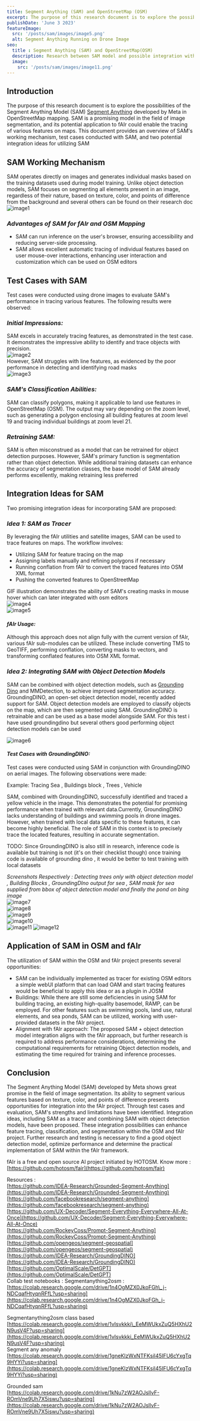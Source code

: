 ```yaml
---
title: Segment Anything (SAM) and OpenStreetMap (OSM)
excerpt: The purpose of this research document is to explore the possibilities of the Segment Anything Model (SAM) [Segment Anything](https://github.com/facebookresearch/segment-anything)  developed by Meta in OpenStreetMap mapping. SAM is a promising model in the field of image segmentation, and its potential application to fAIr could enable the tracing of various features on maps. This document provides an overview of SAM's working mechanism, test cases conducted with SAM, and two potential integration ideas for utilizing SAM
publishDate: 'June 3 2023'
featureImage:
  src: '/posts/sam/images/image5.png'
  alt: Segment Anything Running on Drone Image
seo:
  title : Segment Anything (SAM) and OpenStreetMap(OSM)
  description: Research between SAM model and possible integration with OpenStreetMap
  image:
    src: '/posts/sam/images/image11.png'
---
```

## **Introduction**

The purpose of this research document is to explore the possibilities of the Segment Anything Model (SAM) [Segment Anything](https://github.com/facebookresearch/segment-anything)  developed by Meta in OpenStreetMap mapping. SAM is a promising model in the field of image segmentation, and its potential application to fAIr could enable the tracing of various features on maps. This document provides an overview of SAM's working mechanism, test cases conducted with SAM, and two potential integration ideas for utilizing SAM

## **SAM Working Mechanism**

SAM operates directly on images and generates individual masks based on the training datasets used during model training. Unlike object detection models, SAM focuses on segmenting all elements present in an image, regardless of their nature, based on texture, color, and points of difference from the background and several others can be found on their research doc  
![image1](/posts/sam/images/image9.png)

### ***Advantages of SAM for fAIr and OSM Mapping***

* SAM can run inference on the user's browser, ensuring accessibility and reducing server-side processing.  
* SAM allows excellent automatic tracing of individual features based on user mouse-over interactions, enhancing user interaction and customization which can be used on OSM editors

## **Test Cases with SAM**

Test cases were conducted using drone images to evaluate SAM's performance in tracing various features. The following results were observed:

### ***Initial Impressions:***

SAM excels in accurately tracing features, as demonstrated in the test case. It demonstrates the impressive ability to identify and trace objects with precision.  
![image2](/posts/sam/images/image5.png)  
However, SAM struggles with line features, as evidenced by the poor performance in detecting and identifying road masks  
![image3](/posts/sam/images/image11.png)

### ***SAM's Classification Abilities:***

SAM can classify polygons, making it applicable to land use features in OpenStreetMap (OSM). The output may vary depending on the zoom level, such as generating a polygon enclosing all building features at zoom level 19 and tracing individual buildings at zoom level 21\.

### ***Retraining SAM:***

SAM is often misconstrued as a model that can be retrained for object detection purposes. However, SAM's primary function is segmentation rather than object detection. While additional training datasets can enhance the accuracy of segmentation classes, the base model of SAM already performs excellently, making retraining less preferred 

## **Integration Ideas for SAM** 

Two promising integration ideas for incorporating SAM are proposed:

### ***Idea 1: SAM as Tracer***

By leveraging the fAIr utilities and satellite images, SAM can be used to trace features on maps. The workflow involves:

* Utilizing SAM for feature tracing on the map  
* Assigning labels manually and refining polygons if necessary  
* Running conflation from fAIr to convert the traced features into OSM XML format  
* Pushing the converted features to OpenStreetMap

GIF illustration demonstrates the ability of SAM's creating masks in mouse hover which can later integrated with osm editors  
![image4](/posts/sam/images/image12.jpg)  
![image5](/posts/sam/images/tracer.gif)

#### *fAIr Usage:*

Although this approach does not align fully with the current version of fAIr, various fAIr sub-modules can be utilized. These include converting TMS to GeoTIFF, performing conflation, converting masks to vectors, and transforming conflated features into OSM XML format.

### ***Idea 2: Integrating SAM with Object Detection Models***

SAM can be combined with object detection models, such as [Grounding Dino](https://github.com/IDEA-Research/GroundingDINO)  and MMDetection, to achieve improved segmentation accuracy. GroundingDINO, an open-set object detection model, recently added support for SAM. Object detection models are employed to classify objects on the map, which are then segmented using SAM. GroundingDINO is retrainable and can be used as a base model alongside SAM. For this test i have used groundingdino but several others good performing object detection models can be used

![image6](/posts/sam/images/image4.png)

#### *Test Cases with GroundingDINO:*

Test cases were conducted using SAM in conjunction with GroundingDINO on aerial images. The following observations were made:

Example: Tracing Sea , Buildings block , Trees , Vehicle

SAM, combined with GroundingDINO, successfully identified and traced a yellow vehicle in the image. This demonstrates the potential for promising performance when trained with relevant data.Currently, GroundingDINO lacks understanding of buildings and swimming pools in drone images. However, when trained with local data specific to these features, it can become highly beneficial. The role of SAM in this context is to precisely trace the located features, resulting in accurate segmentation.

TODO: Since GroundingDINO is also still in research, inference code is available but training is not (it's on their checklist though) once training code is available of grounding dino , it would be better to test training with local datasets 

*Screenshots Respectively : Detecting trees only with object detection model , Building Blocks , GroundingDIno output for sea , SAM mask for sea supplied from bbox of object detection model and finally the pond on bing image*  
![image7](/posts/sam/images/image2.png)  
![image8](/posts/sam/images/image3.png)  
![image9](/posts/sam/images/image6.png)  
![image10](/posts/sam/images/image7.png)  
![image11](/posts/sam/images/image1.png)
![image12](/posts/sam/images/image10.png)


## **Application of SAM in OSM and fAIr**

The utilization of SAM within the OSM and fAIr project presents several opportunities:

* SAM can be individually implemented as tracer for existing OSM editors a simple webUI platform that can load OAM and start tracing features would be beneficial to apply this idea or as a plugin in JOSM  
* Buildings: While there are still some deficiencies in using SAM for building tracing, an existing high-quality basemodel, RAMP, can be employed. For other features such as swimming pools, land use, natural elements, and sea ponds, SAM can be utilized, working with user-provided datasets in the fAIr project.  
* Alignment with fAIr approach: The proposed SAM \+ object detection model integration aligns with the fAIr approach, but further research is required to address performance considerations, determining the computational requirements for retraining Object detection models, and estimating the time required for training and inference processes.

## **Conclusion**

The Segment Anything Model (SAM) developed by Meta shows great promise in the field of image segmentation. Its ability to segment various features based on texture, color, and points of difference presents opportunities for integration into the fAIr project. Through test cases and evaluation, SAM's strengths and limitations have been identified. Integration ideas, including SAM as a tracer and combining SAM with object detection models, have been proposed. These integration possibilities can enhance feature tracing, classification, and segmentation within the OSM and fAIr project. Further research and testing is necessary to find a good object detection model, optimize performance and determine the practical implementation of SAM within the fAIr framework.

fAIr is a free and open source AI project initiated by HOTOSM. Know more :[https://github.com/hotosm/fair](https://github.com/hotosm/fair)

Resources :   
[https://github.com/IDEA-Research/Grounded-Segment-Anything](https://github.com/IDEA-Research/Grounded-Segment-Anything)  
[https://github.com/facebookresearch/segment-anything](https://github.com/facebookresearch/segment-anything)  
[https://github.com/UX-Decoder/Segment-Everything-Everywhere-All-At-Once](https://github.com/UX-Decoder/Segment-Everything-Everywhere-All-At-Once)  
[https://github.com/RockeyCoss/Prompt-Segment-Anything](https://github.com/RockeyCoss/Prompt-Segment-Anything)  
[https://github.com/opengeos/segment-geospatial](https://github.com/opengeos/segment-geospatial)  
[https://github.com/IDEA-Research/GroundingDINO](https://github.com/IDEA-Research/GroundingDINO)  
[https://github.com/OptimalScale/DetGPT](https://github.com/OptimalScale/DetGPT)  
Collab test notebooks :
Segmentanything2osm :[https://colab.research.google.com/drive/1n4OgMZX0JkoFGh\_j-NDCqafHtyqnRFfL?usp=sharing](https://colab.research.google.com/drive/1n4OgMZX0JkoFGh_j-NDCqafHtyqnRFfL?usp=sharing)

Segmentanything2osm class based  
[https://colab.research.google.com/drive/1vIsvkkki\_EeMWUkxZuQ5HXhU2N9usV4F?usp=sharing](https://colab.research.google.com/drive/1vIsvkkki_EeMWUkxZuQ5HXhU2N9usV4F?usp=sharing)  
Segment any anomaly  
[https://colab.research.google.com/drive/1gneKlzWxNTFKsil45IFU6cYxgTq9HYYi?usp=sharing](https://colab.research.google.com/drive/1gneKlzWxNTFKsil45IFU6cYxgTq9HYYi?usp=sharing)

Grounded sam  
[https://colab.research.google.com/drive/1kNu7zW2AOJsllvF-ROmVne9Uh7X5iswu?usp=sharing](https://colab.research.google.com/drive/1kNu7zW2AOJsllvF-ROmVne9Uh7X5iswu?usp=sharing)
